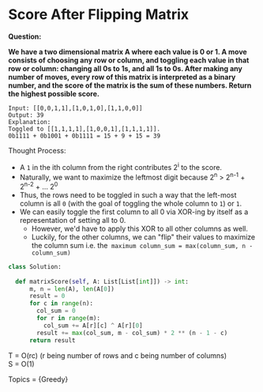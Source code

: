 # Score After Flipping Matrix

<b>Question:</b>

<b>We have a two dimensional matrix A where each value is 0 or 1. A move consists of choosing any row or column, and toggling each value in that row or column: changing all 0s to 1s, and all 1s to 0s.
After making any number of moves, every row of this matrix is interpreted as a binary number, and the score of the matrix is the sum of these numbers.
Return the highest possible score.</b>

```
Input: [[0,0,1,1],[1,0,1,0],[1,1,0,0]]
Output: 39
Explanation:
Toggled to [[1,1,1,1],[1,0,0,1],[1,1,1,1]].
0b1111 + 0b1001 + 0b1111 = 15 + 9 + 15 = 39
```

Thought Process:
* A `1` in the ith column from the right contributes 2<sup>i</sup> to the score.
* Naturally, we want to maximize the leftmost digit because 2<sup>n</sup> > 2<sup>n-1</sup> + 2<sup>n-2</sup> + ... 2<sup>0</sup>
* Thus, the rows need to be toggled in such a way that the left-most column is all `0` (with the goal of toggling the whole column to `1`) or `1`.
* We can easily toggle the first column to all 0 via XOR-ing by itself as a representation of setting all to 0.
  * However, we'd have to apply this XOR to all other columns as well.
  * Luckily, for the other columns, we can "flip" their values to maximize the column sum i.e. the` maximum column_sum = max(column_sum, n - column_sum)`
  
```python
class Solution:
  
  def matrixScore(self, A: List[List[int]]) -> int:
      m, n = len(A), len(A[0])
      result = 0
      for c in range(n):
        col_sum = 0
        for r in range(m):
          col_sum += A[r][c] ^ A[r][0]
        result += max(col_sum, m - col_sum) * 2 ** (n - 1 - c)
      return result
```
T = O(rc) (r being number of rows and c being number of columns)  
S = O(1)  

Topics = {Greedy}
